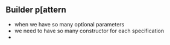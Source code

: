 ## Builder p[attern

* when we have so many optional parameters
* we need to have so many constructor for each specification
* 